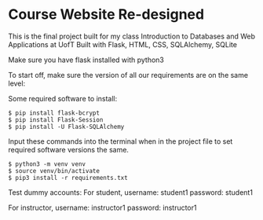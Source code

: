 # Course Website Re-designed

This is the final project built for my class Introduction to Databases and Web Applications at UofT
Built with Flask, HTML, CSS, SQLAlchemy, SQLite

Make sure you have flask installed with python3

To start off, make sure the version of all our requirements are on the same level:

Some required software to install:

```
$ pip install flask-bcrypt
$ pip install Flask-Session
$ pip install -U Flask-SQLAlchemy
```

Input these commands into the terminal when in the project file to set required software versions the same.

```
$ python3 -m venv venv
$ source venv/bin/activate
$ pip3 install -r requirements.txt
```

Test dummy accounts:
For student, username: student1
             password: student1
             
For instructor, username: instructor1
                password: instructor1
